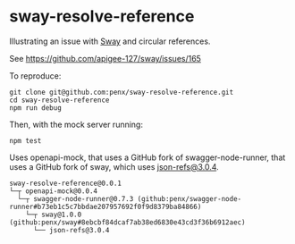 # sway-resolve-reference

Illustrating an issue with [Sway](https://github.com/apigee-127/sway) and circular references.

See https://github.com/apigee-127/sway/issues/165


To reproduce:

```
git clone git@github.com:penx/sway-resolve-reference.git
cd sway-resolve-reference
npm run debug
```

Then, with the mock server running:

```
npm test
```

Uses openapi-mock, that uses a GitHub fork of swagger-node-runner, that uses a GitHub fork of sway, which uses json-refs@3.0.4.

```
sway-resolve-reference@0.0.1
└─┬ openapi-mock@0.0.4
  └─┬ swagger-node-runner@0.7.3 (github:penx/swagger-node-runner#b73eb1c5c7bbdae207957692f0f9d8379ba84866)
    └─┬ sway@1.0.0 (github:penx/sway#8ebcbf84dcaf7ab38ed6830e43cd3f36b6912aec)
      └── json-refs@3.0.4
```
